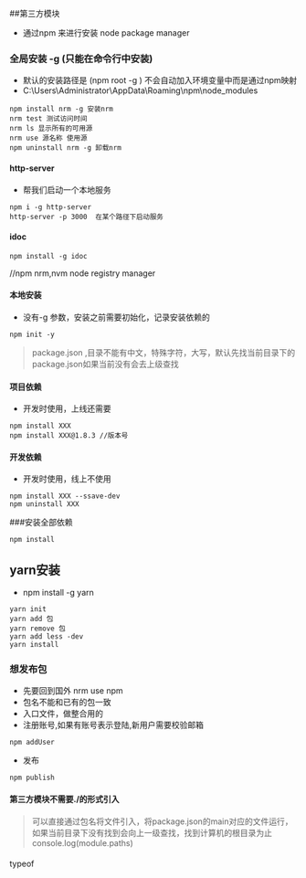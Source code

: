 ##第三方模块
- 通过npm 来进行安装 node package manager
### 全局安装 -g (只能在命令行中安装)
- 默认的安装路径是 (npm root -g ) 不会自动加入环境变量中而是通过npm映射
- C:\Users\Administrator\AppData\Roaming\npm\node_modules
```
npm install nrm -g 安装nrm
nrm test 测试访问时间
nrm ls 显示所有的可用源
nrm use 源名称 使用源
npm uninstall nrm -g 卸载nrm

```
#### http-server
- 帮我们启动一个本地服务
```
npm i -g http-server
http-server -p 3000  在某个路径下启动服务
```
#### idoc
```
npm install -g idoc
```
//npm nrm,nvm node registry manager

#### 本地安装
- 没有-g 参数，安装之前需要初始化，记录安装依赖的
```
npm init -y
```
> package.json ,目录不能有中文，特殊字符，大写，默认先找当前目录下的package.json如果当前没有会去上级查找

#### 项目依赖
- 开发时使用，上线还需要
```
npm install XXX
npm install XXX@1.8.3 //版本号
```

#### 开发依赖
- 开发时使用，线上不使用
```
npm install XXX --ssave-dev
npm uninstall XXX
```

###安装全部依赖
```
npm install
```

## yarn安装
- npm install -g yarn
```
yarn init
yarn add 包
yarn remove 包
yarn add less -dev
yarn install
```

### 想发布包
- 先要回到国外 nrm use npm
- 包名不能和已有的包一致
- 入口文件，做整合用的
- 注册账号,如果有账号表示登陆,新用户需要校验邮箱
```
npm addUser
```
- 发布
```
npm publish
```

#### 第三方模块不需要./的形式引入
>  可以直接通过包名将文件引入，将package.json的main对应的文件运行，如果当前目录下没有找到会向上一级查找，找到计算机的根目录为止
>  console.log(module.paths)

####
typeof



